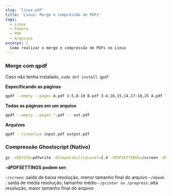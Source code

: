 ```yaml
---
slug: 'linux-pdf'
title: 'Linux: Merge e compressão de PDFs'
tags:
  - Linux
  - Fedora
  - PDF
  - Arquivos
excerpt: |
  Como realizar o merge e compressão de PDFs no Linux
---
```


### Merge com qpdf

Caso não tenha instalado, `sudo dnf install qpdf`

**Especificando as páginas**

```bash
qpdf --empty --pages A.pdf 2-5,8-10 B.pdf 3-4,16,15,14,17-18,25 A.pdf 7 B.pdf 19-23 C.pdf 13 B.pdf 28 C.pdf 3-10,12,15,17-22,24-26,56 -- output.pdf
```

**Todas as páginas em um arquivo**

```bash
qpdf --empty --pages *.pdf -- out.pdf
```

**Arquivos**

```bash
qpdf --linearize input.pdf output.pdf
```

### Compressão Ghostscript (Nativo)

```bash
gs -sDEVICE=pdfwrite -dCompatibilityLevel=1.4 -dPDFSETTINGS=/screen -dNOPAUSE -dQUIET -dBATCH -sOutputFile=out.pdf in.pdf
```

**-dPDFSETTINGS podem ser:**

-`/screen`: saída de baixa resolução, menor tamanho final do arquivo
-`/ebook` : saída de média resolução, tamanho médio
-`/printer ou /prepress`: alta resolução, maior tamanho final do arquivo

